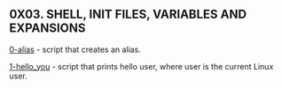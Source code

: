 ## 0X03. SHELL, INIT FILES, VARIABLES AND EXPANSIONS

[0-alias](./0-alias) - script that creates an alias.

[1-hello_you](./1-hello_you) - script that prints hello user, where user is the current Linux user.


